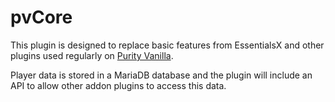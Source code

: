 # pvCore
This plugin is designed to replace basic features from EssentialsX and other plugins used regularly on [Purity Vanilla](https://www.purityvanilla.com/).

Player data is stored in a MariaDB database and the plugin will include an API to allow other addon plugins to access this data.
